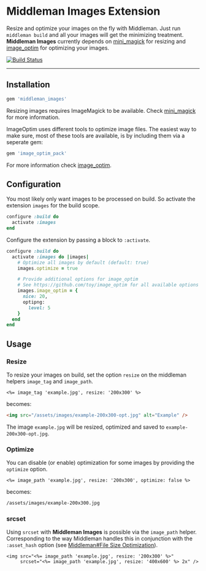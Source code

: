 # Middleman Images Extension

Resize and optimize your images on the fly with Middleman. Just run `middleman build`
and all your images will get the minimizing treatment. **Middleman Images** currently
depends on [mini_magick](https://github.com/minimagick/minimagick) for resizing and
[image_optim](https://github.com/toy/image_optim) for optimizing your images.


[![Build Status](https://api.travis-ci.org/zweitag/middleman-images.png?branch=master)](https://travis-ci.org/zweitag/middleman-images)

* * *

## Installation

```ruby
gem 'middleman_images'
```

Resizing images requires ImageMagick to be available. Check
[mini_magick](https://github.com/minimagick/minimagick) for more information.

ImageOptim uses different tools to optimize image files. The easiest way to
make sure, most of these tools are available, is by including them via a seperate
gem:

```ruby
gem 'image_optim_pack'
```

For more information check [image_optim](https://github.com/toy/image_optim).

## Configuration

You most likely only want images to be processed on build. So activate
the extension `images` for the build scope.

```ruby
configure :build do
  activate :images
end
```

Configure the extension by passing a block to `:activate`.

```ruby
configure :build do
  activate :images do |images|
    # Optimize all images by default (default: true) 
    images.optimize = true

    # Provide additional options for image_optim
    # See https://github.com/toy/image_optim for all available options
    images.image_optim = {
      nice: 20,
      optipng:
        level: 5
    }
  end
end
```

## Usage

### Resize

To resize your images on build, set the option `resize` on the middleman helpers
`image_tag` and `image_path`.

```erb
<%= image_tag 'example.jpg', resize: '200x300' %>
```
becomes:

```html
<img src="/assets/images/example-200x300-opt.jpg" alt="Example" />
```

The image `example.jpg` will be resized, optimized and saved to `example-200x300-opt.jpg`.

### Optimize

You can disable (or enable) optimization for some images by providing the `optimize`
option.

```erb
<%= image_path 'example.jpg', resize: '200x300', optimize: false %>
```
becomes:

```html
/assets/images/example-200x300.jpg
```

### srcset

Using `srcset` with **Middleman Images** is possible via the `image_path`
helper. Corresponding to the way Middleman handles this in conjunction with the
`:asset_hash` option
(see [Middleman#File Size Optimization](https://middlemanapp.com/advanced/file-size-optimization)).

```erb
<img src="<%= image_path 'example.jpg', resize: '200x300' %>"
     srcset="<%= image_path 'example.jpg', resize: '400x600' %> 2x" />
```

